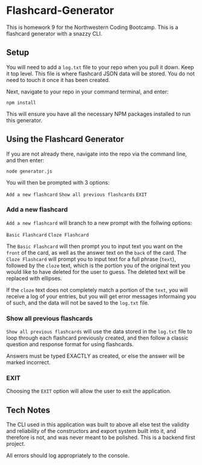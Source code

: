 # Flashcard-Generator

This is homework 9 for the Northwestern Coding Bootcamp. This is a flashcard generator with a snazzy CLI.

## Setup

You will need to add a `log.txt` file to your repo when you pull it down. Keep it top level. This file is where flashcard JSON data will be stored. You do not need to touch it once it has been created.

Next, navigate to your repo in your command terminal, and enter:

`npm install`

This will ensure you have all the necessary NPM packages installed to run this generator.

## Using the Flashcard Generator

If you are not already there, navigate into the repo via the command line, and then enter:

`node generator.js`

You will then be prompted with 3 options: 

`Add a new flashcard`
`Show all previous flashcards`
`EXIT`

### Add a new flashcard

`Add a new flashcard` will branch to a new prompt with the follwing options:

`Basic Flashcard`
`Cloze Flashcard`

The `Basic Flashcard` will then prompt you to input text you want on the `front` of the card, as well as the answer text on the `back` of the card.
The `Cloze Flashcard` will prompt you to input text for a full phrase (`text`), followed by the `cloze` text, which is the portion you of the original text you would like to have deleted for the user to guess. The deleted text will be replaced with ellipses.

If the `cloze` text does not completely match a portion of the `text`, you will receive a log of your entries, but you will get error messages informaing you of such, and the data will not be saved to the `log.txt` file.

### Show all previous flashcards

`Show all previous flashcards` will use the data stored in the `log.txt` file to loop through each flashcard previously created, and then follow a classic question and response format for using flashcards. 

Answers must be typed EXACTLY as created, or else the answer will be marked incorrect.

### EXIT

Choosing the `EXIT` option will allow the user to exit the application. 

## Tech Notes

The CLI used in this application was built to above all else test the validity and reliability of the constructors and export system built into it, and therefore is not, and was never meant to be polished. This is a backend first project. 

All errors should log appropriately to the console. 
